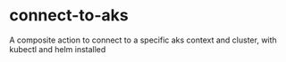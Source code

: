 # connect-to-aks
A composite action to connect to a specific aks context and cluster, with kubectl and helm installed
